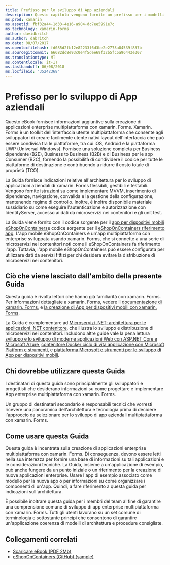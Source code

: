 ```yaml
---
title: Prefisso per lo sviluppo di App aziendali
description: Questo capitolo vengono fornite un prefisso per i modelli di applicazione Enterprise con xamarin. Forms.
ms.prod: xamarin
ms.assetid: fbf32a44-1d33-4e16-a904-dc7ee5991e7c
ms.technology: xamarin-forms
author: davidbritch
ms.author: dabritch
ms.date: 08/07/2017
ms.openlocfilehash: fd085d2fb12e82233f6d3be2e2773a84539f837b
ms.sourcegitcommit: 66682dd8e93c0e4f5dee69f32b5fc5a96443e307
ms.translationtype: MT
ms.contentlocale: it-IT
ms.lasthandoff: 06/08/2018
ms.locfileid: "35242368"
---
```

# <a name="preface-to-enterprise-app-development"></a>Prefisso per lo sviluppo di App aziendali

Questo eBook fornisce informazioni aggiuntive sulla creazione di applicazioni enterprise multipiattaforma con xamarin. Forms. Xamarin. Forms è un toolkit dell'interfaccia utente multipiattaforma che consente agli sviluppatori di creare facilmente utente nativi layout dell'interfaccia che può essere condivisa tra le piattaforme, tra cui iOS, Android e la piattaforma UWP (Universal Windows). Fornisce una soluzione completa per Business dipendente (B2E), Business to Business (B2B) e di Business per le app Consumer (B2C), fornendo la possibilità di condividere il codice per tutte le piattaforme di destinazione e contribuendo a ridurre il costo totale di proprietà (TCO).

La Guida fornisce indicazioni relative all'architettura per lo sviluppo di applicazioni aziendali di xamarin. Forms flessibili, gestibili e testabili. Vengono fornite istruzioni su come implementare MVVM, inserimento di dipendenze, navigazione, convalida e la gestione della configurazione, mantenendo regime di controllo. Inoltre, è inoltre disponibile materiale sussidiario su come eseguire l'autenticazione e autorizzazione con IdentityServer, accesso ai dati da microservizi nei contenitori e gli unit test.

La Guida viene fornito con il codice sorgente per il [app per dispositivi mobili eShopOnContainers](https://github.com/dotnet-architecture/eShopOnContainers/tree/master/src/Mobile)e codice sorgente per il [eShopOnContainers riferimento app](https://github.com/dotnet-architecture/eShopOnContainers). L'app mobile eShopOnContainers è un'app multipiattaforma con enterprise sviluppata usando xamarin. Forms, che si connette a una serie di microservizi nei contenitori noti come il eShopOnContainers fa riferimento l'app. Tuttavia, l'app mobile eShopOnContainers può essere configurata per utilizzare dati da servizi fittizi per chi desidera evitare la distribuzione di microservizi nei contenitori.

## <a name="whats-left-out-of-this-guides-scope"></a>Ciò che viene lasciato dall'ambito della presente Guida

Questa guida è rivolta lettori che hanno già familiarità con xamarin. Forms. Per informazioni dettagliate a xamarin. Forms, vedere il [documentazione di xamarin. Forms](~/xamarin-forms/index.yml), e [la creazione di App per dispositivi mobili con xamarin. Forms](https://aka.ms/xamebook).

La Guida è complementare ad [Microservizi .NET: architettura per le applicazioni .NET contenitore](https://aka.ms/microservicesebook), che illustra lo sviluppo e distribuzione di microservizi nei contenitori. Includono altre guide vale la pena lettura [sviluppo e lo sviluppo di moderne applicazioni Web con ASP.NET Core e Microsoft Azure](http://aka.ms/WebAppEbook), [contenitore Docker ciclo di vita applicazione con Microsoft Platform e strumenti](http://aka.ms/dockerlifecycleebook), e [piattaforma Microsoft e strumenti per lo sviluppo di App per dispositivi mobili](http://aka.ms/MobAppDev/StndPDF).

## <a name="who-should-use-this-guide"></a>Chi dovrebbe utilizzare questa Guida

I destinatari di questa guida sono principalmente gli sviluppatori e progettisti che desiderano informazioni su come progettare e implementare App enterprise multipiattaforma con xamarin. Forms.

Un gruppo di destinatari secondario è responsabili tecnici che vorresti ricevere una panoramica dell'architettura e tecnologia prima di decidere l'approccio da selezionare per lo sviluppo di app aziendali multipiattaforma con xamarin. Forms.

## <a name="how-to-use-this-guide"></a>Come usare questa Guida

Questa guida è incentrata sulla creazione di applicazioni enterprise multipiattaforma con xamarin. Forms. Di conseguenza, devono essere letti nella sua interezza per fornire una base di informazioni su tali applicazioni e le considerazioni tecniche. La Guida, insieme a un'applicazione di esempio, può anche fungere da un punto iniziale o un riferimento per la creazione di nuove applicazioni enterprise. Usare l'app di esempio associato come modello per la nuova app o per informazioni su come organizzare i componenti di un'app. Quindi, a fare riferimento a questa guida per indicazioni sull'architettura.

È possibile inoltrare questa guida per i membri del team al fine di garantire una comprensione comune di sviluppo di app enterprise multipiattaforma con xamarin. Forms. Tutti gli utenti lavorano su un set comune di terminologia e sottostante principi che consentono di garantire un'applicazione coerenza di modelli di architettura e procedure consigliate.


## <a name="related-links"></a>Collegamenti correlati

- [Scaricare eBook (PDF 2Mb)](https://aka.ms/xamarinpatternsebook)
- [eShopOnContainers (GitHub) (sample)](https://github.com/dotnet-architecture/eShopOnContainers)
